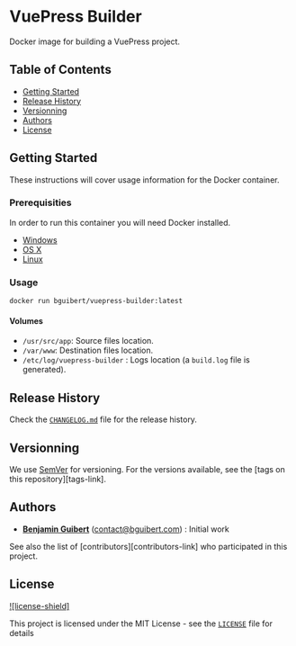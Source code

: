 # VuePress Builder

Docker image for building a VuePress project.

## Table of Contents

- [Getting Started](#getting-started)
- [Release History](#release-history)
- [Versionning](#versionning)
- [Authors](#authors)
- [License](#license)

## Getting Started

These instructions will cover usage information for the Docker container.

### Prerequisities

In order to run this container you will need Docker installed.

- [Windows](https://docs.docker.com/windows/started)
- [OS X](https://docs.docker.com/mac/started/)
- [Linux](https://docs.docker.com/linux/started/)

### Usage

```shell
docker run bguibert/vuepress-builder:latest
```

#### Volumes

- `/usr/src/app`: Source files location.
- `/var/www`: Destination files location.
- `/etc/log/vuepress-builder` : Logs location (a `build.log` file is generated).

## Release History

Check the [`CHANGELOG.md`](CHANGELOG.md) file for the release history.

## Versionning

We use [SemVer](http://semver.org/) for versioning. For the versions available, see the [tags on this repository][tags-link].

## Authors

- **[Benjamin Guibert](https://github.com/benjamin-guibert)** (<contact@bguibert.com>) : Initial work

See also the list of [contributors][contributors-link] who participated in this project.

## License

[![license-shield]](LICENSE)

This project is licensed under the MIT License - see the [`LICENSE`](LICENSE) file for details
